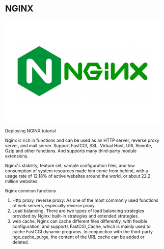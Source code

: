# NGINX

![image](https://github.com/Simple1912/Docker-php-mysql-apache-Tutorial-osSec1Group10/blob/main/GitHubimg/nginx.jpg)

Deploying NGINX tutorial

Nginx is rich in functions and can be used as an HTTP server, reverse proxy server, and mail server. Support FastCGI, SSL, Virtual Host, URL Rewrite, Gzip and other functions. And supports many third-party module extensions.


Nginx's stability, feature set, sample configuration files, and low consumption of system resources made him come from behind, with a usage rate of 12.18% of active websites around the world, or about 22.2 million websites.


Nginx common functions


1. Http proxy, reverse proxy: As one of the most commonly used functions of web servers, especially reverse proxy.
2. Load balancing.  There are two types of load balancing strategies provided by Nginx: built-in strategies and extended strategies.
3. web cache, Nginx can cache different files differently, with flexible configuration, and supports FastCGI_Cache, which is mainly used to cache FastCGI dynamic programs. In conjunction with the third-party ngx_cache_purge, the content of the URL cache can be added or deleted.
